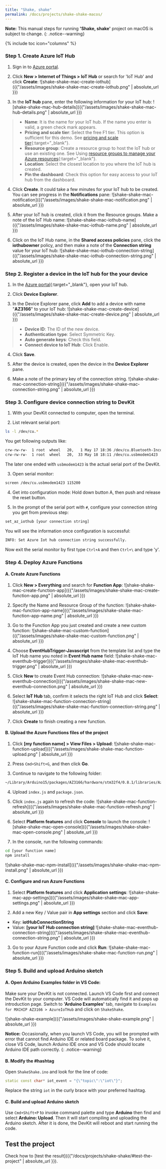 ```yaml
---
title: "Shake, shake"
permalink: /docs/projects/shake-shake-macos/
---
```


**Note:** This manual steps for running **'Shake, shake'** project on macOS is subject to change.
{: .notice--warning}

{% include toc icon="columns" %}

### Step 1. Create Azure IoT Hub

1. Sign in to [Azure portal](https://portal.azure.com/).

2. Click **New > Internet of Things > IoT Hub** or search for 'IoT Hub' and click **Create**:
 ![shake-shake-mac-create-iothub]({{"/assets/images/shake-shake-mac-create-iothub.png" | absolute_url }})

3. In the **IoT hub** pane, enter the following information for your IoT hub:
 ![shake-shake-mac-hub-details]({{"/assets/images/shake-shake-mac-hub-details.png" | absolute_url }})
 > * **Name**: It is the name for your IoT hub. If the name you enter is valid, a green check mark appears.
 > * **Pricing and scale tier**: Select the free F1 tier. This option is sufficient for this demo. See [pricing and scale tier](https://azure.microsoft.com/pricing/details/iot-hub/){:target="_blank"}.
 > * **Resource group**: Create a resource group to host the IoT hub or use an existing one. See Using [resource groups to manage your Azure resources](https://docs.microsoft.com/en-us/azure/azure-resource-manager/resource-group-portal){:target="_blank"}.
 > * **Location**: Select the closest location to you where the IoT hub is created.
 > * **Pin the dashboard**: Check this option for easy access to your IoT hub from the dashboard.

4. Click **Create**. It could take a few minutes for your IoT hub to be created. You can see progress in the **Notifications** pane:
 ![shake-shake-mac-notification]({{"/assets/images/shake-shake-mac-notification.png" | absolute_url }})

5. After your IoT hub is created, click it from the Resource groups. Make a note of the IoT Hub name:
 ![shake-shake-mac-iothub-name]({{"/assets/images/shake-shake-mac-iothub-name.png" | absolute_url }})

6. Click on the IoT Hub name, in the **Shared access policies** pane, click the **iothubowner** policy, and then make a note of the **Connection string** value for your IoT hub:
 ![shake-shake-mac-iothub-connection-string]({{"/assets/images/shake-shake-mac-iothub-connection-string.png" | absolute_url }})

### Step 2. Register a device in the IoT hub for the your device

1. In the [Azure portal](https://portal.azure.com/){:target="_blank"}, open your IoT hub.

2. Click **Device Explorer**.

3. In the Device Explorer pane, click **Add** to add a device with name "**AZ3166**" to your IoT hub:
 ![shake-shake-mac-create-device]({{"/assets/images/shake-shake-mac-create-device.png" | absolute_url }})
 > * **Device ID**: The ID of the new device.
 > * **Authentication type**: Select Symmetric Key.
 > * **Auto generate keys**: Check this field.
 > * **Connect device to IoT Hub**: Click Enable.

4. Click **Save**.

5. After the device is created, open the device in the **Device Explorer** pane.

6. Make a note of the primary key of the connection string.
 ![shake-shake-mac-connection-string]({{"/assets/images/shake-shake-mac-connection-string.png" | absolute_url }})

### Step 3. Configure device connection string to DevKit

1. With your DevKit connected to computer, open the terminal.

2. List relevant serial port:
 ```bash
 ls -l /dev/cu.*
 ```
 You get following outputs like:
 ```bash
 crw-rw-rw-  1 root  wheel   20,   1 May 17 18:36 /dev/cu.Bluetooth-Incoming-Port
 crw-rw-rw-  1 root  wheel   20,  33 May 18 18:11 /dev/cu.usbmodem1423
 ```
 The later one ended with `usbmodem1423` is the actual serial port of the DevKit.

3. Open serial monitor:
 ```bash
 screen /dev/cu.usbmodem1423 115200
 ```

4. Get into configuration mode:
 Hold down button A, then push and release the reset button.

5. In the prompt of the serial port with `#`, configure your connection string you get from previous step:
 ```bash
 set_az_iothub [your connection string]
 ```
 You will see the information once configuration is successful:
 ```bash
 INFO: Set Azure Iot hub connection string successfully.
 ```
 Now exit the serial monitor by first type `Ctrl+A` and then `Ctrl+\` and type 'y'.

### Step 4. Deploy Azure Functions

#### A. Create Azure Functions

1. Click **New > Everything** and search for **Function App**:
 ![shake-shake-mac-create-function-app]({{"/assets/images/shake-shake-mac-create-function-app.png" | absolute_url }})

2. Specify the Name and Resource Group of the function:
 ![shake-shake-mac-function-app-name]({{"/assets/images/shake-shake-mac-function-app-name.png" | absolute_url }})

3. Go to the Function App you just created and create a new custom function:
 ![shake-shake-mac-custom-function]({{"/assets/images/shake-shake-mac-custom-function.png" | absolute_url }})

4. Choose **EventHubTrigger-Javascript** from the template list and type the IoT Hub name you noted in **Event Hub name** field:
 ![shake-shake-mac-eventhub-trigger]({{"/assets/images/shake-shake-mac-eventhub-trigger.png" | absolute_url }})

5. Click **New** to create Event Hub connection:
 ![shake-shake-mac-new-eventhub-connection]({{"/assets/images/shake-shake-mac-new-eventhub-connection.png" | absolute_url }})

6. Select **IoT Hub** tab, confirm it selects the right IoT Hub and click **Select**:
 ![shake-shake-mac-function-connection-string]({{"/assets/images/shake-shake-mac-function-connection-string.png" | absolute_url }})

7. Click **Create** to finish creating a new function.

#### B. Upload the Azure Functions files of the project

1. Click **[my function name] > View Files > Upload**:
 ![shake-shake-mac-function-upload]({{"/assets/images/shake-shake-mac-function-upload.png" | absolute_url }})

2. Press `Cmd+Shift+G`, and then click **Go**.

3. Continue to navigate to the following folder:
 ```bash
 ~/Library/Arduino15/packages/AZ3166/hardware/stm32f4/0.8.1/libraries/AzureIotHub/examples/ShakeShake/azureFunction
 ```
4. Upload `index.js` and `package.json`.

5. Click `index.js` again to refresh the code:
 ![shake-shake-mac-function-refresh]({{"/assets/images/shake-shake-mac-function-refresh.png" | absolute_url }})

6. Select **Platform features** and click **Console** to launch the console:
 ![shake-shake-mac-open-console]({{"/assets/images/shake-shake-mac-open-console.png" | absolute_url }})

7. In the console, run the following commands:
 ```bash
 cd [your function name]
 npm install
 ```
 ![shake-shake-mac-npm-install]({{"/assets/images/shake-shake-mac-npm-install.png" | absolute_url }})

#### C. Configure and run Azure Functions

1. Select **Platform features** and click **Application settings**:
 ![shake-shake-mac-app-settings]({{"/assets/images/shake-shake-mac-app-settings.png" | absolute_url }})

2. Add a new Key / Value pair in **App settings** section and click **Save**:
 - Key: **iotHubConnectionString**
 - Value: **[your IoT Hub connection string]**
 ![shake-shake-mac-eventhub-connection-string]({{"/assets/images/shake-shake-mac-eventhub-connection-string.png" | absolute_url }})

3. Go to your Azure Function code and click **Run**:
 ![shake-shake-mac-function-run]({{"/assets/images/shake-shake-mac-function-run.png" | absolute_url }})

### Step 5. Build and upload Arduino sketch

#### A. Open Arduino Examples folder in VS Code:

Make sure your DevKit is not connected. Launch VS Code first and connect the DevKit to your computer. VS Code will automatically find it and pops up introduction page. Switch to **'Arduino Examples'** tab, navigate to `Examples for MXCHIP AZ3166 > AzureIoTHub` and click on `ShakeShake`.

![shake-shake-example]({{"/assets/images/shake-shake-example.png" | absolute_url }})

**Notice:** Occasionally, when you launch VS Code, you will be prompted with error that cannot find Arduino IDE or related board package. To solve it, close VS Code, launch Arduino IDE once and VS Code should locate Arduino IDE path correctly.
{: .notice--warning}

#### B. Modify the #hashtag

Open `ShakeShake.ino` and look for the line of code:

```cpp
static const char* iot_event = "{\"topic\":\"iot\"}";
```

Replace the string `iot` in the curly brace with your preferred hashtag.

#### C. Build and upload Arduino sketch

Use `Cmd+Shift+P` to invoke command palette and type **Arduino** then find and select **Arduino: Upload**. Then it will start compiling and uploading the Arduino sketch. After it is done, the DevKit will reboot and start running the code.

## Test the project

Check how to [test the result]({{"/docs/projects/shake-shake/#test-the-project" | absolute_url }}).
